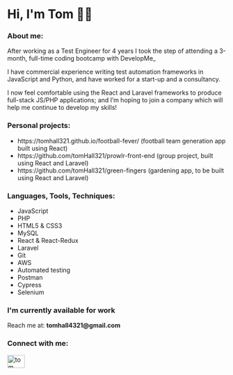 <h1>Hi, I'm Tom 👋🏻</h1>

<h3>About me:</h3>
<p>After working as a Test Engineer for 4 years I took the step of attending a 3-month, full-time coding bootcamp with DevelopMe_</p>
<p>I have commercial experience writing test automation frameworks in JavaScript and Python, and have worked for a start-up and a consultancy.</p>
<p>I now feel comfortable using the React and Laravel frameworks to produce full-stack JS/PHP applications; and I’m hoping to join a company which will help me continue to develop my skills!</p>

<h3> Personal projects: </h3>
<ul>
  <li>https://tomhall321.github.io/football-fever/ (football team generation app built using React) </li>
  <li>https://github.com/tomHall321/prowlr-front-end (group project, built using React and Laravel)</li>
  <li>https://github.com/tomHall321/green-fingers (gardening app, to be built using React and Laravel)</li>
</ul>  
  
<h3 align="left">Languages, Tools, Techniques:</h3>
<ul>
  <li>JavaScript</li>
  <li>PHP</li>
  <li>HTML5 & CSS3</li>
  <li>MySQL</li>
  <li>React & React-Redux</li>
  <li>Laravel</li>
  <li>Git</li>
  <li>AWS</li>
  <li>Automated testing</li>
  <li>Postman</li>
  <li>Cypress</li>
  <li>Selenium</li>
</ul>

<h3 align="left">I'm currently available for work</h3>
<p>Reach me at: <strong>tomhall4321@gmail.com</strong></p>

<h3 align="left">Connect with me:</h3>
<p align="left">
<a href="https://www.linkedin.com/in/tom-hall-a16b4b1b9/" target="blank"><img align="center" src="https://cdn.jsdelivr.net/npm/simple-icons@3.0.1/icons/linkedin.svg" alt="tom" height="30" width="40" /></a>
</p>



